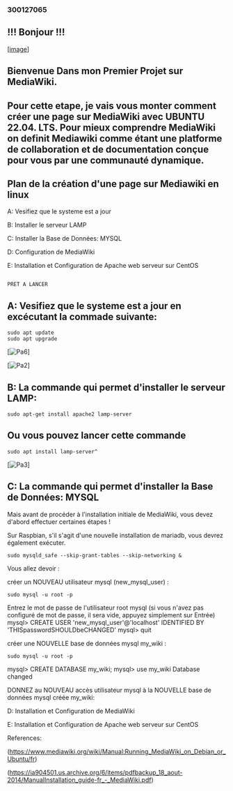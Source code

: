 ###                                                           300127065

##                                                          !!! Bonjour !!!
[[image](https://user-images.githubusercontent.com/97314712/201716590-aa8ba5b3-f11f-4693-a8b8-4ea710aff4bf.png)]


##                                                  Bienvenue Dans mon Premier Projet sur MediaWiki.


## Pour cette etape, je vais vous monter comment créer une page sur MediaWiki avec UBUNTU 22.04. LTS. Pour mieux comprendre MediaWiki on definit Mediawiki comme étant une platforme de collaboration et de documentation conçue pour vous par une communauté dynamique.


## Plan de la création d'une page sur Mediawiki en linux 

A: Vesifiez que le systeme est a jour

B: Installer le serveur LAMP

C: Installer la Base de Données: MYSQL

D: Configuration de MediaWiki

E: Installation et Configuration de Apache web serveur sur CentOS

                        
                                                                          PRET A LANCER
                                    
                                  
## A: Vesifiez que le systeme est a jour en excécutant la commade suivante:  

```
sudo apt update
sudo apt upgrade
```

[![Pa6](https://user-images.githubusercontent.com/97314712/201717261-b05323aa-4e76-47db-b73b-d9ab4d506f62.png)]

[![Pa2](https://user-images.githubusercontent.com/97314712/201718358-2584555c-86ee-4920-9f16-80aba47cc4f5.png)]


## B: La commande qui permet d'installer le serveur LAMP:

``` 
sudo apt-get install apache2 lamp-server
```
## Ou vous pouvez lancer cette commande

```
sudo apt install lamp-server^
```

[![Pa3](https://user-images.githubusercontent.com/97314712/201719126-c9253cf1-80ef-4e3e-94e3-a795aac28ea5.png)]


## C: La  commande qui permet d'installer la Base de Données: MYSQL

Mais avant de procéder à l'installation initiale de MediaWiki, vous devez d'abord effectuer certaines étapes !

Sur Raspbian, s'il s'agit d'une nouvelle installation de mariadb, vous devrez également exécuter.

```
sudo mysqld_safe --skip-grant-tables --skip-networking &
```

Vous allez devoir :

créer un NOUVEAU utilisateur mysql (new_mysql_user) :

```
sudo mysql -u root -p 
```
Entrez le mot de passe de l'utilisateur root mysql (si vous n'avez pas configuré de mot de passe, il sera vide, appuyez simplement sur Entrée)
mysql> CREATE USER 'new_mysql_user'@'localhost' IDENTIFIED BY 
'THISpasswordSHOULDbeCHANGED'
mysql> quit


créer une NOUVELLE base de données mysql my_wiki :

```
sudo mysql -u root -p
```

mysql> CREATE DATABASE my_wiki;
mysql> use my_wiki
Database changed

DONNEZ au NOUVEAU accès utilisateur mysql à la NOUVELLE base de données mysql créée my_wiki:


D: Installation et Configuration de MediaWiki


E: Installation et Configuration de Apache web serveur sur CentOS






References:

(https://www.mediawiki.org/wiki/Manual:Running_MediaWiki_on_Debian_or_Ubuntu/fr)

(https://ia904501.us.archive.org/6/items/pdfbackup_18_aout-2014/ManualInstallation_guide-fr_-_MediaWiki.pdf)




